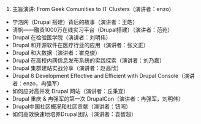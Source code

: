 1. 主旨演讲: From Geek Comunities to IT Clusters（演讲者：enzo）
* 宁浩网（Drupal 搭建）背后的故事（演讲者：王皓）
* 淸帆——融资1000万在线实习平台（Drupal搭建）（演讲者：范苑）
* Drupal 在检验医学院（演讲者：刘明伟）
* Drupal 和开源软件在医疗行业的应用（演讲者：张文正）
* Drupal 和大数据（演讲者：崔克俊）
* Drupal 在高校内网信息发布系统的实践探索（演讲者：刘乃嘉）
* Drupal 集群建站实战分享（演讲者：赵高欣）
* Drupal 8 Development Effective and Efficient with Drupal Console（演讲者：enzo，冉强军）
* 如何应对高并发 Drupal 网站（演讲者：丘秉宜）
* Drupal 重庆 & 冉强军的第一次 DrupalCon（演讲者：冉强军，刘明伟）
* Drupal中国社区概况和社区贡献（演讲者：钮闯）
* 如何高效快速地培养Drupal团队（演讲者：袁智超）
